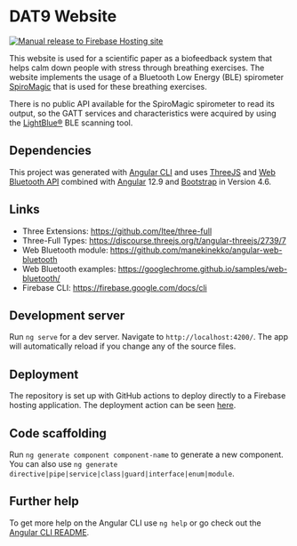 # DAT9 Website

[![Manual release to Firebase Hosting site](https://github.com/RasmusBuchholdt/dat9-biofeedback-game/actions/workflows/manual.yml/badge.svg?branch=main)](https://dat9-biofeedback-game.web.app/)

This website is used for a scientific paper as a biofeedback system that helps calm down people with stress through breathing exercises. The website implements the usage of a Bluetooth Low Energy (BLE) spirometer [SpiroMagic](https://spiromagic.dk/) that is used for these breathing exercises.

There is no public API available for the SpiroMagic spirometer to read its output, so the GATT services and characteristics were acquired by using the [LightBlue®](https://play.google.com/store/apps/details?id=com.punchthrough.lightblueexplorer) BLE scanning tool.

## Dependencies

This project was generated with [Angular CLI](https://github.com/angular/angular-cli) and uses [ThreeJS](https://threejs.org/) and [Web Bluetooth API](https://web.dev/bluetooth/) combined with [Angular](https://angular.io/) 12.9 and [Bootstrap](https://getbootstrap.com/) in Version 4.6.

## Links

* Three Extensions: https://github.com/Itee/three-full
* Three-Full Types: https://discourse.threejs.org/t/angular-threejs/2739/7
* Web Bluetooth module: https://github.com/manekinekko/angular-web-bluetooth
* Web Bluetooth examples: https://googlechrome.github.io/samples/web-bluetooth/
* Firebase CLI: https://firebase.google.com/docs/cli

## Development server

Run `ng serve` for a dev server. Navigate to `http://localhost:4200/`. The app will automatically reload if you change
any of the source files.

## Deployment

The repository is set up with GitHub actions to deploy directly to a Firebase hosting application. The deployment action can be seen [here](https://github.com/RasmusBuchholdt/dat9-website/blob/main/.github/workflows/manual.yml).

## Code scaffolding

Run `ng generate component component-name` to generate a new component. You can also
use `ng generate directive|pipe|service|class|guard|interface|enum|module`.

## Further help

To get more help on the Angular CLI use `ng help` or go check out
the [Angular CLI README](https://github.com/angular/angular-cli/blob/master/README.md).
